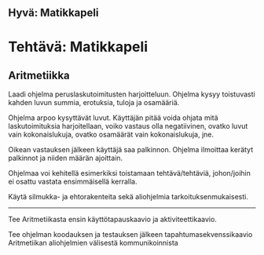 
## Hyvä: Matikkapeli
# Tehtävä: Matikkapeli
## Aritmetiikka 

Laadi ohjelma peruslaskutoimitusten harjoitteluun. Ohjelma kysyy toistuvasti kahden luvun summia, erotuksia, tuloja ja osamääriä.  

Ohjelma arpoo kysyttävät luvut. Käyttäjän pitää voida ohjata mitä laskutoimituksia harjoitellaan, voiko vastaus olla negatiivinen, ovatko luvut vain kokonaislukuja, ovatko osamäärät vain kokonaislukuja, jne. 

Oikean vastauksen jälkeen käyttäjä saa palkinnon. Ohjelma ilmoittaa kerätyt palkinnot ja niiden määrän ajoittain. 

Ohjelmaa voi kehitellä esimerkiksi toistamaan tehtävä/tehtäviä, johon/joihin ei osattu vastata ensimmäisellä kerralla. 

Käytä silmukka- ja ehtorakenteita sekä aliohjelmia tarkoituksenmukaisesti. 
___
Tee Aritmetiikasta ensin käyttötapauskaavio ja aktiviteettikaavio. 

Tee ohjelman koodauksen ja testauksen jälkeen tapahtumasekvenssikaavio Aritmetiikan aliohjelmien välisestä kommunikoinnista 

 
